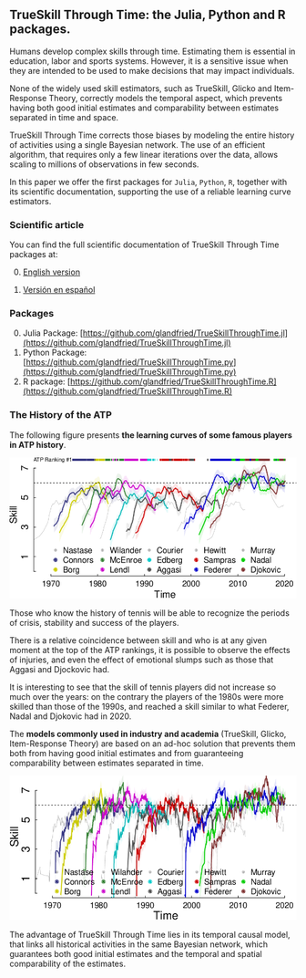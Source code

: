 ## TrueSkill Through Time: the Julia, Python and R packages.

Humans develop complex skills through time.
Estimating them is essential in education, labor and sports systems.
However, it is a sensitive issue when they are intended to be used to make decisions that may impact individuals.

None of the widely used skill estimators, such as TrueSkill, Glicko and Item-Response Theory, correctly models the temporal aspect, which prevents having both good initial estimates and comparability between estimates separated in time and space.

TrueSkill Through Time corrects those biases by modeling the entire history of activities using a single Bayesian network.
The use of an efficient algorithm, that requires only a few linear iterations over the data, allows scaling to millions of observations in few seconds.

In this paper we offer the first packages for `Julia`, `Python`, `R`, together with its scientific documentation, supporting the use of a reliable learning curve estimators.

### Scientific article

You can find the full scientific documentation of TrueSkill Through Time packages at:

0.  [English version](https://github.com/glandfried/TrueSkillThroughTime/releases/download/doc.0.0.0/article-en.pdf)

0.  [Versión en español](https://github.com/glandfried/TrueSkillThroughTime/releases/download/doc.0.0.0/article-es.pdf)

### Packages

0. Julia Package: [https://github.com/glandfried/TrueSkillThroughTime.jl](https://github.com/glandfried/TrueSkillThroughTime.jl)
0. Python Package: [https://github.com/glandfried/TrueSkillThroughTime.py](https://github.com/glandfried/TrueSkillThroughTime.py)
0. R package: [https://github.com/glandfried/TrueSkillThroughTime.R](https://github.com/glandfried/TrueSkillThroughTime.R)

### The History of the ATP

The following figure presents **the learning curves of some famous players in ATP history**.

![atp](static/atp.png)

Those who know the history of tennis will be able to recognize the periods of crisis, stability and success of the players.

There is a relative coincidence between skill and who is at any given moment at the top of the ATP rankings, it is possible to observe the effects of injuries, and even the effect of emotional slumps such as those that Aggasi and Djockovic had.

It is interesting to see that the skill of tennis players did not increase so much over the years: on the contrary the players of the 1980s were more skilled than those of the 1990s, and reached a skill similar to what Federer, Nadal and Djokovic had in 2020.

The **models commonly used in industry and academia** (TrueSkill, Glicko, Item-Response Theory) are based on an ad-hoc solution that prevents them both from having good initial estimates and from guaranteeing comparability between estimates separated in time.

![atp](static/atp_trueskill.png)

The advantage of TrueSkill Through Time lies in its temporal causal model, that links all historical activities in the same Bayesian network, which guarantees both good initial estimates and the temporal and spatial comparability of the estimates.



